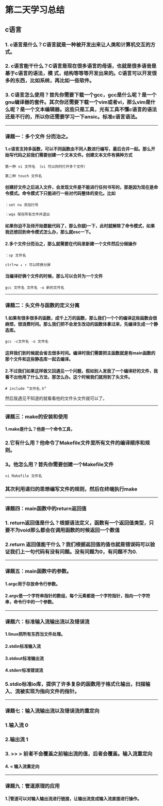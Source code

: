 #                      第二天学习总结

##     c语言

###       1.  c语言是什么？C语言就是一种被开发出来让人类和计算机交互的方式。

###      2.    c语言能干什么？C语言是现在很多语言的母语，也就是很多语音是基于c语言的语法，模         式，结构等等等开发出来的。C语言可以开发很多的东西，比如系统，再比如一些软件。

###      3.  C语言怎么使用？首先你需要下载一个gcc，gcc是什么呢？是一个gnu编译器的套件。其次你还需要下载一个vim或者vi，那么vim是什么呢？是一个文本编辑器。这些只是工具，光有工具不懂c语言的语法还是不行的，所以你还需要学习一下ansic。标准c语言语法。

------



### 课题一：多个文件     分而治之。

####        1.c语言支持多函数，可以不同函数由不同人数进行编写，最后合并一起。那么开始写代码之前我们需要创建一个文本文件。创建文本文件有俩种方式

```
第一种 vi 文件名 （vi 可以同时打开多个文件）
```

```
第二种 touch 文件名
```

####       创建好文件之后进入文件，会发现文件是不能进行任何书写的，那是因为现在是命令模式。命令模式下只能进行一些对代码整体的变化。比如

```
：set nu 添加行号
```

```
：wqa 保存所有文件并退出
```

#### 如果你迫不及待开始要敲代码了，那么你就i一下，此时就解除了命令模式，如果我还想回到命令模式怎么办，那么就esc一下。

####       2.多个文件分而治之，那么就需要在代码里新建一个文件然后分频操作

```
：sp 文件名
```

```
ctrl+w ↓ ↑ 可以转换分屏
```

#### 当编译好俩个文件的时候，那么可以合并为一个文件

```
gcc 文件名 文件名 -o 新的文件名
```

------

###  课题二：头文件与函数的定义分离

####       1.如果有很多很多的函数，成千上万的函数，那么我们一个个的编译这些函数会很麻烦，很浪费时间。那么我们把不会发生改动的函数体拿过来，先编译生成一个静态库。

```
gcc -c文件名 -o 文件名
```

#### 这样我们到时候就会省去很多时间。编译时我们需要把主函数就是有main函数的那个文件和这些静态库一起去编译。

####      2.不过我们如果这样做又回遇见一个问题，假如别人发我了一个编译好的文件，我看不出他用了什么方法，那怎么办。这个时候我们就用到了头文件。

```
# include “文件名.h”
```

然后我遇见不知道的就看看他的文件头文件就可以了。

------

###   课题三：make的安装和使用

####         1.make是什么？他是一个命令工具，

###          2.它有什么用？他命令了Makefile文件里所有文件的编译顺序和规则。

###          3。他怎么用？首先你需要创建一个Makefile文件

```
vi Makefile 文件名
```

###            其次利用递归的思想编写文件的规则，然后在终端执行make

------

###       

###    课题四：main函数中的return返回值

###          1. return返回值是什么？根据语法定义，函数有一个返回值类型，只要不为void那么都会在调用函数的时候返回一个数值

###          2.return 返回值能干什么？我们根据返回值的值也就是错误码可以验证我们上一句代码有没有问题。没有问题为0，有问题不为0.

------

### 课题五：main函数中的参数。

####         1.argc用于存放命令行参数。

####         2.argv是一个字符串指针的数组，每个元素都是一个字符指针，指向一个字符串，命令行中的一个参数。

------

### 课题六：标准输入流输出流以及错误流

####      1.linux把所有东西当文件处理。

####      2.stdin标准输入流

####      3.stdout标准输出流

####      4.stderr标准错误流

###       5.stdio标准io库，提供了许多复杂的函数用于格式化输出，扫描输入、流被实现为指向文件的指针。

------

### 课题七：输入流输出流以及错误流的重定向

###       1.输入流 0

###       2.输出流 1

###       3.  >> > 前者不会覆盖之前输出流的值，后者会覆盖。输入流重定向 

####      4. < 输入流重定向

------

### 课题九：管道原理的应用

####        1.|管道可以对输入输出流进行链接，让输出流变成输入流直接进行操作。
